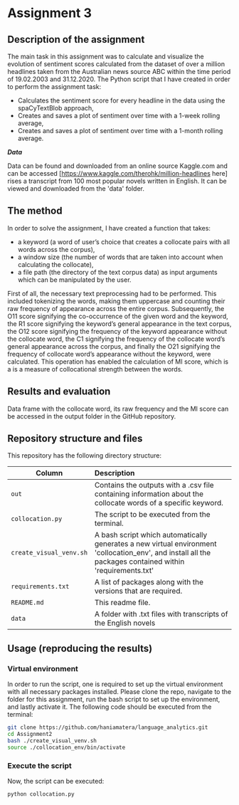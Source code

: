 # Assignment 3

## Description of the assignment

The main task in this assignment was to calculate and visualize the evolution of sentiment scores calculated from the dataset of over a million headlines taken from the Australian news source ABC within the time period of 19.02.2003 and 31.12.2020. The Python script that I have created in order to perform the assignment task: 
-	Calculates the sentiment score for every headline in the data using the spaCyTextBlob approach,
-	Creates and saves a plot of sentiment over time with a 1-week rolling average,
-	Creates and saves a plot of sentiment over time with a 1-month rolling average.


___Data___


Data can be found and downloaded from an online source Kaggle.com and can be accessed [https://www.kaggle.com/therohk/million-headlines here]
rises a transcript from 100 most popular novels written in English. It can be viewed and downloaded from the 'data' folder. 

## The method
In order to solve the assignment, I have created a function that takes:
- a keyword (a word of user’s choice that creates a collocate pairs with all words across the corpus),
- a window size (the number of words that are taken into account when calculating the collocate),
- a file path (the directory of the text corpus data)
as input arguments which can be manipulated by the user.

First of all, the necessary text preprocessing had to be performed. This included tokenizing the words, making them uppercase and counting their raw frequency of appearance across the entire corpus. Subsequently, the O11 score signifying the co-occurrence of the given word and the keyword, the R1 score signifying the keyword’s general appearance in the text corpus, the O12 score signifying the frequency of the keyword appearance without the collocate word, the C1 signifying the frequency of the collocate word’s general appearance across the corpus, and finally the O21 signifying the frequency of collocate word’s appearance without the keyword, were calculated. This operation has enabled the calculation of MI score, which is a is a measure of collocational strength between the words.


## Results and evaluation
Data frame with the collocate word, its raw frequency and the MI score can be accessed in the output folder in the GitHub repository. 

## Repository structure and files
This repository has the following directory structure:

| Column | Description|
|--------|:-----------|
```out``` | Contains the outputs with a .csv file containing information about the collocate words of a specific keyword.
```collocation.py```| The script to be executed from the terminal.
```create_visual_venv.sh``` | A bash script which automatically generates a new virtual environment 'collocation_env', and install all the packages contained within 'requirements.txt'
```requirements.txt``` | A list of packages along with the versions that are required.
```README.md``` | This readme file.
```data```| A folder with .txt files with transcripts of the English novels


## Usage (reproducing the results)

### Virtual environment
In order to run the script, one is required to set up the virtual environment with all necessary packages installed. Please clone the repo, navigate to the folder for this assignment, run the bash script to set up the environment, and lastly activate it. The following code should be executed from the terminal:

```bash
git clone https://github.com/haniamatera/language_analytics.git
cd Assignment2
bash ./create_visual_venv.sh
source ./collocation_env/bin/activate
```

### Execute the script 
Now, the script can be executed:

```bash
python collocation.py  

```
